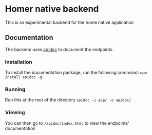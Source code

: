 # Homer native backend
This is an experimental backend for the home native application

## Documentation
The backend uses [apidoc](https://apidocjs.com/) to document the endpoints.

### Installation
To install the documentation package, run the following command: `npm install apidoc -g`

### Running
Run this at the root of the directory `apidoc -i app/ -o apidoc/`

### Viewing
You can then go to `/apidoc/index.html` to view the endpoints' documentation